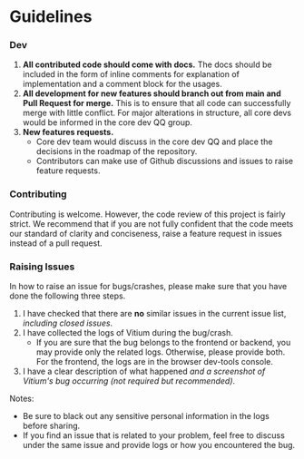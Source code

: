 # Guidelines
### Dev
1. **All contributed code should come with docs.** The docs should be included in the form of inline comments for explanation of implementation and a comment block for the usages.
2. **All development for new features should branch out from main and Pull Request for merge.** This is to ensure that all code can successfully merge with little conflict. For major alterations in structure, all core devs would be informed in the core dev QQ group. 
3. **New features requests.** 
    - Core dev team would discuss in the core dev QQ and place the decisions in the roadmap of the repository. 
    - Contributors can make use of Github discussions and issues to raise feature requests. 

### Contributing
Contributing is welcome. However, the code review of this project is fairly strict. We recommend that if you are not fully confident that the code meets our standard of clarity and conciseness, raise a feature request in issues instead of a pull request. 

### Raising Issues
In how to raise an issue for bugs/crashes, please make sure that you have done the following three steps. 
1. I have checked that there are **no** similar issues in the current issue list, *including closed issues*. 
2. I have collected the logs of Vitium during the bug/crash. 
    - If you are sure that the bug belongs to the frontend or backend, you may provide only the related logs. Otherwise, please provide both. For the frontend, the logs are in the browser dev-tools console. 
3. I have a clear description of what happened *and a screenshot of Vitium's bug occurring (not required but recommended)*. 

Notes: 
- Be sure to black out any sensitive personal information in the logs before sharing.
- If you find an issue that is related to your problem, feel free to discuss under the same issue and provide logs or how you encountered the bug.
